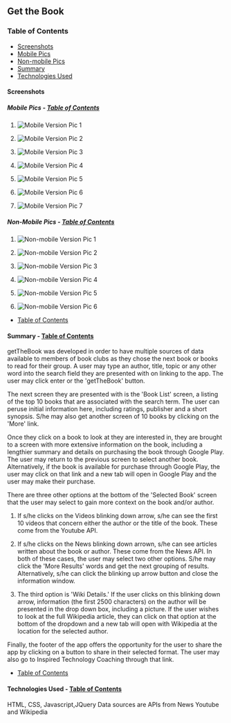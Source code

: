 ## Get the Book

### Table of Contents

 -  [Screenshots](#screenshots)
   -  [Mobile Pics](#mobile-pics)
   -  [Non-mobile Pics](#non-mobile-pics)
 -  [Summary](#summary)
 -  [Technologies Used](#technologies-used)

#### Screenshots

#####  Mobile Pics   -  [Table of Contents](#table-of-contents)
1.  ![Mobile Version Pic 1](images/m1.jpg "Mobile Pic 1")


2.  ![Mobile Version Pic 2](images/m2.jpg "Mobile Pic 2")


3.  ![Mobile Version Pic 3](images/m3.jpg "Mobile Pic 3")


4.  ![Mobile Version Pic 4](images/m4.jpg "Mobile Pic 4")


5.  ![Mobile Version Pic 5](images/m5.jpg "Mobile Pic 5")


6.  ![Mobile Version Pic 6](images/m6.jpg "Mobile Pic 6")


7.  ![Mobile Version Pic 7](images/m7.jpg "Mobile Pic 7")

##### Non-Mobile Pics  -  [Table of Contents](#table-of-contents)
1.  ![Non-mobile Version Pic 1](images/nm1.jpg "Non-Mobile Pic 1")


2.  ![Non-mobile Version Pic 2](images/nm2.jpg "Non-Mobile Pic 1")


3.  ![Non-mobile Version Pic 3](images/nm3.jpg "Non-Mobile Pic 1")


4.  ![Non-mobile Version Pic 4](images/nm4.jpg "Non-Mobile Pic 1")


5.  ![Non-mobile Version Pic 5](images/nm5.jpg "Non-Mobile Pic 1")


6.  ![Non-mobile Version Pic 6](images/nm6.jpg "Non-Mobile Pic 1")

  -  [Table of Contents](#table-of-contents)
  
  



#### Summary    -  [Table of Contents](#table-of-contents)

getTheBook was developed in order to have multiple sources of data available to members of book clubs as they chose the next book or books to read for their group.  A user may type an author, title, topic or any other word into the search field they are presented with on linking to the app.  The user may click enter or the 'getTheBook' button.  

The next screen they are presented with is the 'Book List' screen, a listing of the top 10 books that are associated with the search term.  The user can peruse initial information here, including ratings, publisher and a short synopsis.  S/he may also get another screen of 10 books by clicking on the 'More' link.  

Once they click on a book to look at they are interested in, they are brought to a screen with more extensive information on the book, including a lengthier summary and details on purchasing the book through Google Play.  The user may return to the previous screen to select another book.  Alternatively, if the book is available for purchase through Google Play, the user may click on that link and a new tab will open in Google Play and the user may make their purchase.

There are three other options at the bottom of the 'Selected Book' screen that the user may select to gain more context on the book and/or author.  

1. If s/he clicks on the Videos blinking down arrow, s/he can see the first 10 videos that concern either the author or the title of the book.  These come from the Youtube API.  

2. If s/he clicks on the News blinking down arrown, s/he can see articles written about the book or author.  These come from the News API.  In both of these cases, the user may select two other options.  S/he may click the 'More Results' words and get the next grouping of results.  Alternatively, s/he can click the blinking up arrow button and close the information window.  

3.  The third option is 'Wiki Details.'  If the user clicks on this blinking down arrow, information (the first 2500 characters) on the author will be presented in the drop down box, including a picture.  If the user wishes to look at the full Wikipedia article, they can click on that option at the bottom of the dropdown and a new tab will open with Wikipedia at the location for the selected author.

Finally, the footer of the app offers the opportunity for the user to share the app by clicking on a button to share in their selected format.  The user may also go to Inspired Technology Coaching through that link.

  -  [Table of Contents](#table-of-contents)





#### Technologies Used    -  [Table of Contents](#table-of-contents)
HTML, CSS, Javascript,JQuery
Data sources are APIs from News Youtube and Wikipedia
